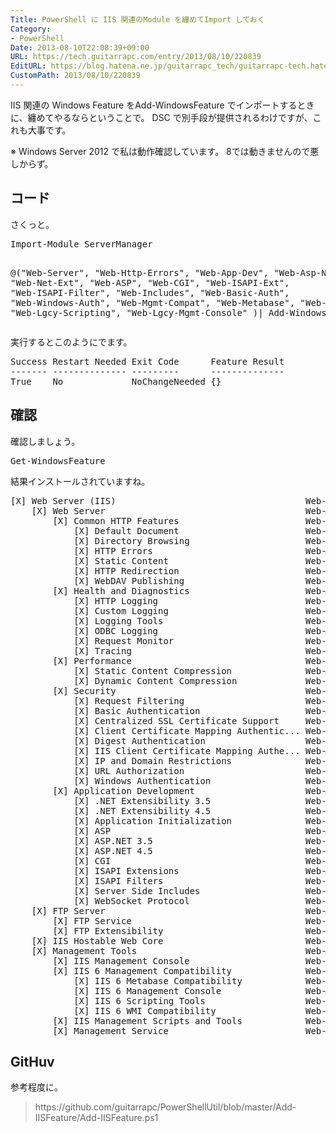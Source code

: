 ```yaml
---
Title: PowerShell に IIS 関連のModule を纏めてImport しておく
Category:
- PowerShell
Date: 2013-08-10T22:08:39+09:00
URL: https://tech.guitarrapc.com/entry/2013/08/10/220839
EditURL: https://blog.hatena.ne.jp/guitarrapc_tech/guitarrapc-tech.hatenablog.com/atom/entry/11696248318757675916
CustomPath: 2013/08/10/220839
---
```


IIS 関連の Windows Feature をAdd-WindowsFeature でインポートするときに、纏めてやるならということで。
DSC で別手段が提供されるわけですが、これも大事です。

※ Windows Server 2012 で私は動作確認しています。 8では動きませんので悪しからず。



<h2>コード</h2>
さくっと。
<pre class="brush: powershell">
Import-Module ServerManager

@(&quot;Web-Server&quot;,
&quot;Web-Http-Errors&quot;,
&quot;Web-App-Dev&quot;,
&quot;Web-Asp-Net&quot;,
&quot;Web-Net-Ext&quot;,
&quot;Web-ASP&quot;,
&quot;Web-CGI&quot;,
&quot;Web-ISAPI-Ext&quot;,
&quot;Web-ISAPI-Filter&quot;,
&quot;Web-Includes&quot;,
&quot;Web-Basic-Auth&quot;,
&quot;Web-Windows-Auth&quot;,
&quot;Web-Mgmt-Compat&quot;,
&quot;Web-Metabase&quot;,
&quot;Web-WMI&quot;,
&quot;Web-Lgcy-Scripting&quot;,
&quot;Web-Lgcy-Mgmt-Console&quot;
)| Add-WindowsFeature
</pre>

実行するとこのようにでます。
<pre class="brush: powershell">
Success Restart Needed Exit Code      Feature Result
------- -------------- ---------      --------------
True    No             NoChangeNeeded {}
</pre>

<h2>確認</h2>
確認しましょう。

<pre class="brush: powershell">
Get-WindowsFeature
</pre>

結果インストールされていますね。
<pre class="brush: powershell">
[X] Web Server (IIS)                                    Web-Server                     Installed
    [X] Web Server                                      Web-WebServer                  Installed
        [X] Common HTTP Features                        Web-Common-Http                Installed
            [X] Default Document                        Web-Default-Doc                Installed
            [X] Directory Browsing                      Web-Dir-Browsing               Installed
            [X] HTTP Errors                             Web-Http-Errors                Installed
            [X] Static Content                          Web-Static-Content             Installed
            [X] HTTP Redirection                        Web-Http-Redirect              Installed
            [X] WebDAV Publishing                       Web-DAV-Publishing             Installed
        [X] Health and Diagnostics                      Web-Health                     Installed
            [X] HTTP Logging                            Web-Http-Logging               Installed
            [X] Custom Logging                          Web-Custom-Logging             Installed
            [X] Logging Tools                           Web-Log-Libraries              Installed
            [X] ODBC Logging                            Web-ODBC-Logging               Installed
            [X] Request Monitor                         Web-Request-Monitor            Installed
            [X] Tracing                                 Web-Http-Tracing               Installed
        [X] Performance                                 Web-Performance                Installed
            [X] Static Content Compression              Web-Stat-Compression           Installed
            [X] Dynamic Content Compression             Web-Dyn-Compression            Installed
        [X] Security                                    Web-Security                   Installed
            [X] Request Filtering                       Web-Filtering                  Installed
            [X] Basic Authentication                    Web-Basic-Auth                 Installed
            [X] Centralized SSL Certificate Support     Web-CertProvider               Installed
            [X] Client Certificate Mapping Authentic... Web-Client-Auth                Installed
            [X] Digest Authentication                   Web-Digest-Auth                Installed
            [X] IIS Client Certificate Mapping Authe... Web-Cert-Auth                  Installed
            [X] IP and Domain Restrictions              Web-IP-Security                Installed
            [X] URL Authorization                       Web-Url-Auth                   Installed
            [X] Windows Authentication                  Web-Windows-Auth               Installed
        [X] Application Development                     Web-App-Dev                    Installed
            [X] .NET Extensibility 3.5                  Web-Net-Ext                    Installed
            [X] .NET Extensibility 4.5                  Web-Net-Ext45                  Installed
            [X] Application Initialization              Web-AppInit                    Installed
            [X] ASP                                     Web-ASP                        Installed
            [X] ASP.NET 3.5                             Web-Asp-Net                    Installed
            [X] ASP.NET 4.5                             Web-Asp-Net45                  Installed
            [X] CGI                                     Web-CGI                        Installed
            [X] ISAPI Extensions                        Web-ISAPI-Ext                  Installed
            [X] ISAPI Filters                           Web-ISAPI-Filter               Installed
            [X] Server Side Includes                    Web-Includes                   Installed
            [X] WebSocket Protocol                      Web-WebSockets                 Installed
    [X] FTP Server                                      Web-Ftp-Server                 Installed
        [X] FTP Service                                 Web-Ftp-Service                Installed
        [X] FTP Extensibility                           Web-Ftp-Ext                    Installed
    [X] IIS Hostable Web Core                           Web-WHC                        Installed
    [X] Management Tools                                Web-Mgmt-Tools                 Installed
        [X] IIS Management Console                      Web-Mgmt-Console               Installed
        [X] IIS 6 Management Compatibility              Web-Mgmt-Compat                Installed
            [X] IIS 6 Metabase Compatibility            Web-Metabase                   Installed
            [X] IIS 6 Management Console                Web-Lgcy-Mgmt-Console          Installed
            [X] IIS 6 Scripting Tools                   Web-Lgcy-Scripting             Installed
            [X] IIS 6 WMI Compatibility                 Web-WMI                        Installed
        [X] IIS Management Scripts and Tools            Web-Scripting-Tools            Installed
        [X] Management Service                          Web-Mgmt-Service               Installed
</pre>

<h2>GitHuv</h2>
参考程度に。

<blockquote>https://github.com/guitarrapc/PowerShellUtil/blob/master/Add-IISFeature/Add-IISFeature.ps1</blockquote>
